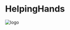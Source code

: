 # HelpingHands
![logo](https://user-images.githubusercontent.com/35399739/54485589-7b796a80-48a1-11e9-8498-948ffb046c3b.jpg)
